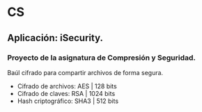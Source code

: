 # CS
## Aplicación: **iSecurity**.
### Proyecto de la asignatura de Compresión y Seguridad.

Baúl cifrado para compartir archivos de forma segura.

- Cifrado de archivos: AES | 128 bits
- Cifrado de claves: RSA | 1024 bits
- Hash criptográfico: SHA3 | 512 bits
